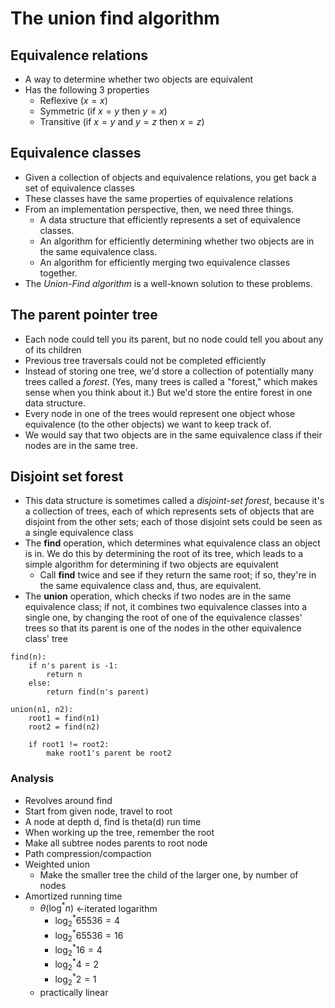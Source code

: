 # The union find algorithm

## Equivalence relations

- A way to determine whether two objects are equivalent
- Has the following 3 properties
	- Reflexive ($x = x$)
	- Symmetric (if $x = y$ then $y = x$)
	- Transitive (if $x = y$ and $y = z$ then $x = z$)

## Equivalence classes

- Given a collection of objects and equivalence relations, you get back a set of equivalence classes
- These classes have the same properties of equivalence relations
- From an implementation perspective, then, we need three things.
	- A data structure that efficiently represents a set of equivalence classes.
	- An algorithm for efficiently determining whether two objects are in the same equivalence class.
	- An algorithm for efficiently merging two equivalence classes together.
- The *Union-Find algorithm* is a well-known solution to these problems.

## The parent pointer tree

- Each node could tell you its parent, but no node could tell you about any of its children
- Previous tree traversals could not be completed efficiently
- Instead of storing one tree, we'd store a collection of potentially many trees called a *forest*. (Yes, many trees is called a "forest," which makes sense when you think about it.) But we'd store the entire forest in one data structure.
- Every node in one of the trees would represent one object whose equivalence (to the other objects) we want to keep track of.
- We would say that two objects are in the same equivalence class if their nodes are in the same tree.

## Disjoint set forest

- This data structure is sometimes called a _disjoint-set forest_, because it's a collection of trees, each of which represents sets of objects that are disjoint from the other sets; each of those disjoint sets could be seen as a single equivalence class
- The **find** operation, which determines what equivalence class an object is in. We do this by determining the root of its tree, which leads to a simple algorithm for determining if two objects are equivalent
	- Call **find** twice and see if they return the same root; if so, they're in the same equivalence class and, thus, are equivalent.
- The **union** operation, which checks if two nodes are in the same equivalence class; if not, it combines two equivalence classes into a single one, by changing the root of one of the equivalence classes' trees so that its parent is one of the nodes in the other equivalence class' tree

```
find(n):
    if n's parent is -1:
        return n
    else:
        return find(n's parent)
```

```
union(n1, n2):
    root1 = find(n1)
    root2 = find(n2)

    if root1 != root2:
        make root1's parent be root2
```

### Analysis

- Revolves around find
- Start from given node, travel to root
- A node at depth d, find is theta(d) run time
- When working up the tree, remember the root
- Make all subtree nodes parents to root node
- Path compression/compaction
- Weighted union
	- Make the smaller tree the child of the larger one, by number of nodes
- Amortized running time
	- $\theta(\log^{*} n)$ <-iterated logarithm
		- $\log_{2}^{*}65536 = 4$
		- $\log_{2}^{*} 65536 = 16$
		- $\log_{2}^{*} 16 = 4$
		- $\log_{2}^{*} 4 = 2$
		- $\log_{2}^{*} 2 = 1$
	- practically linear